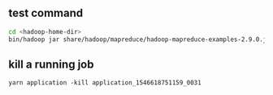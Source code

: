 ## test command
```sh
cd <hadoop-home-dir>
bin/hadoop jar share/hadoop/mapreduce/hadoop-mapreduce-examples-2.9.0.jar wordcount /input /output
```

## kill a running job
```
yarn application -kill application_1546618751159_0031
```
